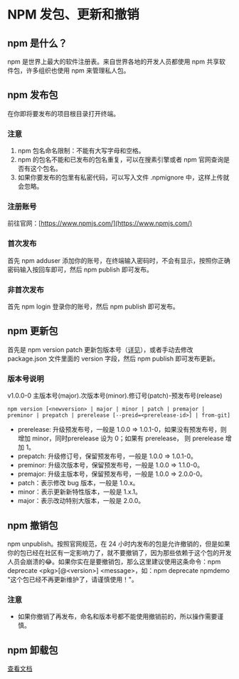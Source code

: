 # NPM 发包、更新和撤销

## npm 是什么？
npm 是世界上最大的软件注册表。来自世界各地的开发人员都使用 npm 共享软件包，许多组织也使用 npm 来管理私人包。

## npm 发布包
在你即将要发布的项目根目录打开终端。

### 注意
1. npm 包名命名限制：不能有大写字母和空格。
2. npm 的包名不能和已发布的包名重复，可以在搜素引擎或者 npm 官网查询是否有这个包名。
3. 如果你要发布的包里有私密代码，可以写入文件 .npmignore 中，这样上传就会忽略。

### 注册账号
前往官网：[https://www.npmjs.com/](https://www.npmjs.com/)

### 首次发布
首先 npm adduser 添加你的账号，在终端输入密码时，不会有显示，按照你正确密码输入按回车即可，然后 npm publish 即可发布。

### 非首次发布
首先 npm login 登录你的账号，然后 npm publish 即可发布。

## npm 更新包
首先是 npm version patch 更新包版本号（[详见](#版本号说明)），或者手动去修改 package.json 文件里面的 version 字段，然后 npm publish 即可发布更新。

### 版本号说明

v1.0.0-0
主版本号(major).次版本号(minor).修订号(patch)-预发布号(release)

```
npm version [<newversion> | major | minor | patch | premajor | preminor | prepatch | prerelease [--preid=<prerelease-id>] | from-git]
```

+ prerelease: 升级预发布号，一般是 1.0.0 => 1.0.1-0，如果没有预发布号，则增加 minor，同时prerelease 设为 0；如果有 prerelease， 则 prerelease 增加 1。
+ prepatch: 升级修订号，保留预发布号，一般是 1.0.0 => 1.0.1-0。
+ preminor: 升级次版本号，保留预发布号，一般是 1.0.0 => 1.1.0-0。
+ premajor: 升级主版本号，保留预发布号，一般是 1.0.0 => 2.0.0-0。
+ patch：表示修改 bug 版本，一般是 1.0.x。
+ minor：表示更新新特性版本，一般是 1.x.1。
+ major：表示改动特别大版本，一般是 2.0.0。

## npm 撤销包
npm unpublish。按照官网规范，在 24 小时内发布的包是允许撤销的，但是如果你的包已经在社区有一定影响力了，就不要撤销了，因为那些依赖于这个包的开发人员会崩溃的:joy:。如果你实在是要撤销包，那么这里建议使用这条命令：npm deprecate \<pkg>\[@\<version>] \<message>，如：npm deprecate npmdemo "这个包已经不再更新维护了，请谨慎使用！"。

### 注意
- 如果你撤销了再发布，命名和版本号都不能使用撤销前的，所以操作需要谨慎。

## npm 卸载包

[查看文档](https://www.npmjs.cn/getting-started/uninstalling-local-packages/)